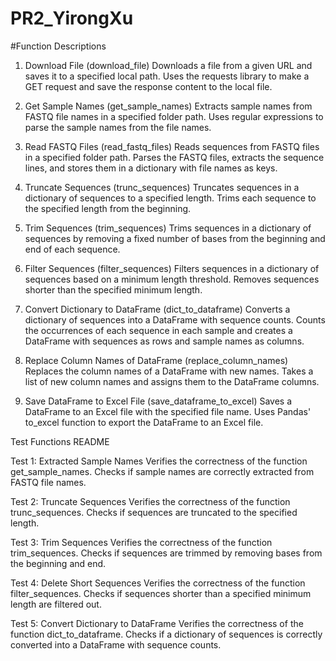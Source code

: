 # PR2_YirongXu
#Function Descriptions

1. Download File (download_file)
Downloads a file from a given URL and saves it to a specified local path. Uses the requests library to make a GET request and save the response content to the local file.

2. Get Sample Names (get_sample_names)
Extracts sample names from FASTQ file names in a specified folder path. Uses regular expressions to parse the sample names from the file names.

3. Read FASTQ Files (read_fastq_files)
Reads sequences from FASTQ files in a specified folder path. Parses the FASTQ files, extracts the sequence lines, and stores them in a dictionary with file names as keys.

4. Truncate Sequences (trunc_sequences)
Truncates sequences in a dictionary of sequences to a specified length. Trims each sequence to the specified length from the beginning.

5. Trim Sequences (trim_sequences)
Trims sequences in a dictionary of sequences by removing a fixed number of bases from the beginning and end of each sequence.

6. Filter Sequences (filter_sequences)
Filters sequences in a dictionary of sequences based on a minimum length threshold. Removes sequences shorter than the specified minimum length.

7. Convert Dictionary to DataFrame (dict_to_dataframe)
Converts a dictionary of sequences into a DataFrame with sequence counts. Counts the occurrences of each sequence in each sample and creates a DataFrame with sequences as rows and sample names as columns.

8. Replace Column Names of DataFrame (replace_column_names)
Replaces the column names of a DataFrame with new names. Takes a list of new column names and assigns them to the DataFrame columns.

9. Save DataFrame to Excel File (save_dataframe_to_excel)
Saves a DataFrame to an Excel file with the specified file name. Uses Pandas' to_excel function to export the DataFrame to an Excel file.



Test Functions README

Test 1: Extracted Sample Names
Verifies the correctness of the function get_sample_names.
Checks if sample names are correctly extracted from FASTQ file names.

Test 2: Truncate Sequences
Verifies the correctness of the function trunc_sequences.
Checks if sequences are truncated to the specified length.

Test 3: Trim Sequences
Verifies the correctness of the function trim_sequences.
Checks if sequences are trimmed by removing bases from the beginning and end.

Test 4: Delete Short Sequences
Verifies the correctness of the function filter_sequences.
Checks if sequences shorter than a specified minimum length are filtered out.

Test 5: Convert Dictionary to DataFrame
Verifies the correctness of the function dict_to_dataframe.
Checks if a dictionary of sequences is correctly converted into a DataFrame with sequence counts.
